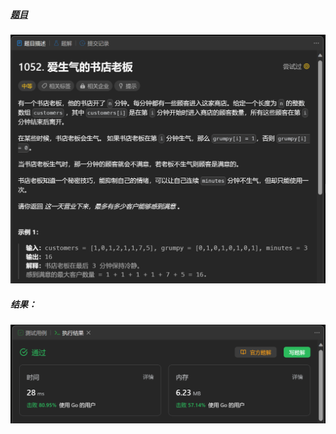 ##### [题目](https://leetcode.cn/problems/grumpy-bookstore-owner/)
![pic](img.png)
##### 结果：
![pic](result.png)